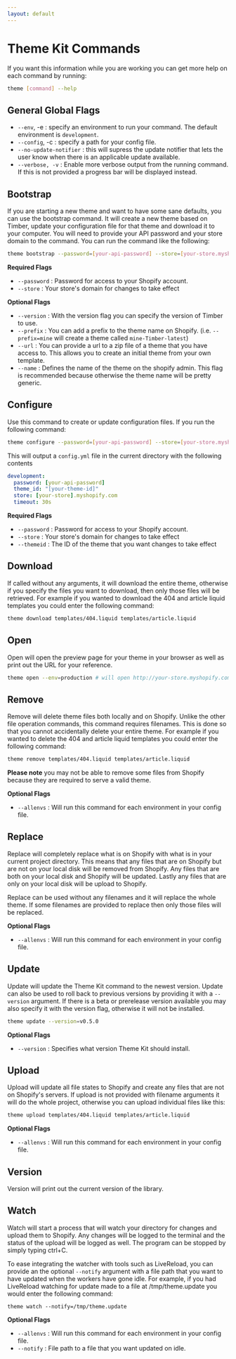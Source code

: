 ```yaml
---
layout: default
---
```

# Theme Kit Commands

If you want this information while you are working you can get more help on each
command by running:

```bash
theme [command] --help
```

## General Global Flags

- `--env`, -e : specify an environment to run your command. The default environment is `development`.
- `--config`, -c : specify a path for your config file.
- `--no-update-notifier` : this will supress the update notifier that lets the
  user know when there is an applicable update available.
- `--verbose, -v` : Enable more verbose output from the running command. If this is
  not provided a progress bar will be displayed instead.

## Bootstrap

If you are starting a new theme and want to have some sane defaults, you can use
the bootstrap command. It will create a new theme based on Timber, update your
configuration file for that theme and download it to your computer. You will
need to provide your API password and your store domain to the command. You can
run the command like the following:

```bash
theme bootstrap --password=[your-api-password] --store=[your-store.myshopify.com]
```
**Required Flags**

* `--password` : Password for access to your Shopify account.
* `--store` : Your store's domain for changes to take effect

**Optional Flags**

* `--version` : With the version flag you can specify the version of Timber to use.
* `--prefix` : You can add a prefix to the theme name on Shopify. (i.e. `--prefix=mine`
  will create a theme called `mine-Timber-latest`)
* `--url` : You can provide a url to a zip file of a theme that you have access to.
  This allows you to create an initial theme from your own template.
* `--name` : Defines the name of the theme on the shopify admin. This flag is recommended
  because otherwise the theme name will be pretty generic.

## Configure

Use this command to create or update configuration files. If you run the following
command:

```bash
theme configure --password=[your-api-password] --store=[your-store.myshopify.com] --themeid=[your-theme-id]
```

This will output a `config.yml` file in the current directory with the following contents

```yaml
development:
  password: [your-api-password]
  theme_id: "[your-theme-id]"
  store: [your-store].myshopify.com
  timeout: 30s
```

**Required Flags**

* `--password` : Password for access to your Shopify account.
* `--store` : Your store's domain for changes to take effect
* `--themeid` : The ID of the theme that you want changes to take effect

## Download
If called without any arguments, it will download the entire theme, otherwise if
you specify the files you want to download, then only those files will be retrieved.
For example if you wanted to download the 404 and article liquid templates you
could enter the following command:

```bash
theme download templates/404.liquid templates/article.liquid
```

## Open
Open will open the preview page for your theme in your browser as well as print
out the URL for your reference.

```bash
theme open --env=production # will open http://your-store.myshopify.com?preview_theme_id=<your-theme-id>
```

## Remove
Remove will delete theme files both locally and on Shopify. Unlike the other file
operation commands, this command requires filenames. This is done so that you cannot
accidentally delete your entire theme. For example if you wanted to delete the 404
and article liquid templates you could enter the following command:

```bash
theme remove templates/404.liquid templates/article.liquid
```

**Please note** you may not be able to remove some files from Shopify because they
are required to serve a valid theme.

**Optional Flags**

* `--allenvs` : Will run this command for each environment in your config file.

## Replace
Replace will completely replace what is on Shopify with what is in your current
project directory. This means that any files that are on Shopify but are not on
your local disk will be removed from Shopify. Any files that are both on your local
disk and Shopify will be updated. Lastly any files that are only on your local
disk will be upload to Shopify.

Replace can be used without any filenames and it will replace the whole theme. If
some filenames are provided to replace then only those files will be replaced.

**Optional Flags**

* `--allenvs` : Will run this command for each environment in your config file.

## Update
Update will update the Theme Kit command to the newest version. Update can also be
used to roll back to previous versions by providing it with a `--version` argument.
If there is a beta or prerelease version available you may also specify it with
the version flag, otherwise it will not be installed.

```bash
theme update --version=v0.5.0
```

**Optional Flags**

* `--version` : Specifies what version Theme Kit should install.

## Upload
Upload will update all file states to Shopify and create any files that are not
on Shopify's servers. If upload is not provided with filename arguments it will do
the whole project, otherwise you can upload individual files like this:

```bash
theme upload templates/404.liquid templates/article.liquid
```
**Optional Flags**

* `--allenvs` : Will run this command for each environment in your config file.

## Version
Version will print out the current version of the library.

## Watch
Watch will start a process that will watch your directory for changes and
upload them to Shopify. Any changes will be logged to the terminal and the status
of the upload will be logged as well. The program can be stopped by simply typing
ctrl+C.

To ease integrating the watcher with tools such as LiveReload, you can provide
an the optional `--notify` argument with a file path  that you want to have updated
when the workers have gone idle. For example, if you had LiveReload watching for
update made to a file at /tmp/theme.update you would enter the following command:

```
theme watch --notify=/tmp/theme.update
```

**Optional Flags**

* `--allenvs` : Will run this command for each environment in your config file.
* `--notify` : File path to a file that you want updated on idle.

